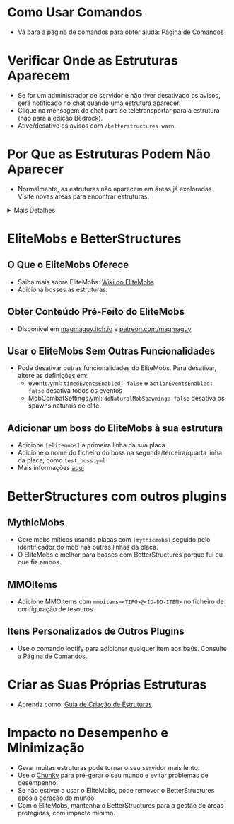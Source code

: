 # Como Usar Comandos
- Vá para a página de comandos para obter ajuda: [Página de Comandos]($language$/betterstructures/commands.md)

# Verificar Onde as Estruturas Aparecem
- Se for um administrador de servidor e não tiver desativado os avisos, será notificado no chat quando uma estrutura aparecer.
- Clique na mensagem do chat para se teletransportar para a estrutura (não para a edição Bedrock).
- Ative/desative os avisos com `/betterstructures warn`.

# Por Que as Estruturas Podem Não Aparecer
- Normalmente, as estruturas não aparecem em áreas já exploradas. Visite novas áreas para encontrar estruturas.

<details>
<summary>Mais Detalhes</summary>

As estruturas não aparecerão em áreas já exploradas para evitar sobrecarregá-las e danificar as construções dos
jogadores. O BetterStructures sabe se uma área foi explorada antes da sua instalação e não colocará estruturas lá. Se o
seu mundo foi totalmente explorado antes da instalação do BetterStructures, precisa de o regenerar ou criar um novo
mundo.

</details>

# EliteMobs e BetterStructures

## O Que o EliteMobs Oferece

- Saiba mais sobre EliteMobs: [Wiki do EliteMobs](#)
- Adiciona bosses às estruturas.

## Obter Conteúdo Pré-Feito do EliteMobs
- Disponível em [magmaguy.itch.io](https://magmaguy.itch.io/) e [patreon.com/magmaguy](https://www.patreon.com/magmaguy)

## Usar o EliteMobs Sem Outras Funcionalidades
- Pode desativar outras funcionalidades do EliteMobs. Para desativar, altere as definições em:
    - events.yml: `timedEventsEnabled: false` e `actionEventsEnabled: false` desativa todos os eventos
  - MobCombatSettings.yml: `doNaturalMobSpawning: false` desativa os spawns naturais de elite

## Adicionar um boss do EliteMobs à sua estrutura

- Adicione `[elitemobs]` à primeira linha da sua placa
- Adicione o nome do ficheiro do boss na segunda/terceira/quarta linha da placa, como `test_boss.yml`
- Mais informações [aqui]($language$/betterstructures/creating_structures.md)

# BetterStructures com outros plugins

## MythicMobs

- Gere mobs míticos usando placas com `[mythicmobs]` seguido pelo identificador do mob nas outras linhas da placa.
- O EliteMobs é melhor para bosses com BetterStructures porque fui eu que fiz ambos.

## MMOItems

- Adicione MMOItems com `mmoitems=<TIPO>@<ID-DO-ITEM>` no ficheiro de configuração de tesouros.

## Itens Personalizados de Outros Plugins

- Use o comando lootify para adicionar qualquer item aos baús. Consulte
  a [Página de Comandos]($language$/betterstructures/commands.md).

# Criar as Suas Próprias Estruturas

- Aprenda como: [Guia de Criação de Estruturas]($language$/betterstructures/creating_structures.md)

# Impacto no Desempenho e Minimização
- Gerar muitas estruturas pode tornar o seu servidor mais lento.
- Use o [Chunky](https://www.spigotmc.org/resources/chunky.81534/) para pré-gerar o seu mundo e evitar problemas de desempenho.
- Se não estiver a usar o EliteMobs, pode remover o BetterStructures após a geração do mundo.
- Com o EliteMobs, mantenha o BetterStructures para a gestão de áreas protegidas, com impacto mínimo.
